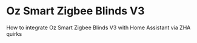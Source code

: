 # Oz Smart Zigbee Blinds V3
 How to integrate Oz Smart Zigbee Blinds V3 with Home Assistant via ZHA quirks

